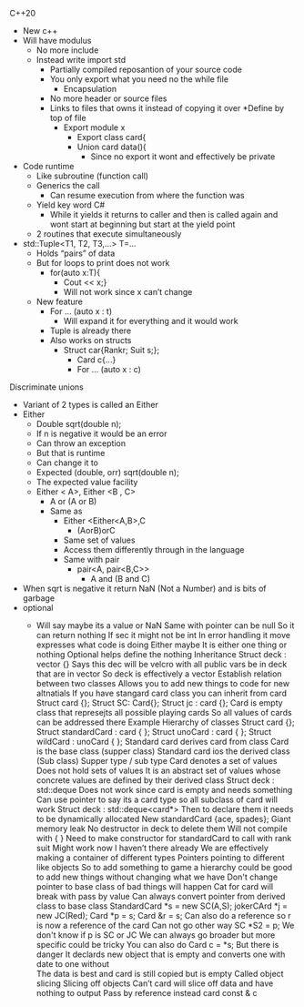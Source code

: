 C++20
* New c++
* Will have modulus 
  * No more include 
  * Instead write import std 
     * Partially compiled reposantion of your source code
     * You only export what you need no the while file
        * Encapsulation
     * No more header or source files 
     * Links to files that owns it instead of copying it over
     *Define by top of file 
        * Export module x
            * Export class card{
            * Union card data(){
                * Since no export it wont and effectively be private
* Code runtime
  * Like subroutine (function call)
  * Generics the call 
    * Can resume execution from where the function was 
  * Yield key word C# 
    * While it yields it returns to caller and then is called again and wont start at beginning but start at the yield point 
  * 2 routines that execute simultaneously 
* std::Tuple<T1, T2, T3,...> T=...
  * Holds “pairs” of data 
  * But for loops to print does not work 
     * for(auto x:T){
       * Cout << x;}
       * Will not work since x can’t change 
  * New feature 
    * For … (auto x : t)
      * Will expand it for everything and it would work 
    * Tuple is already there 
    * Also works on structs 
      * Struct car{Rankr; Suit s;};
        * Card c{...}
        * For … (auto x : c)
        
Discriminate unions
* Variant of 2 types is called an Either 
* Either 
  * Double sqrt(double n);
   * If n is negative it would be an error 
   * Can throw an exception 
    * But that is runtime 
  * Can change it to 	
   * Expected (double, orr) sqrt(double n);
    * The expected value facility 
  * Either < A>, Either <B , C> 
    * A or (A or B)
    * Same as 
      * Either <Either<A,B>,C
        * (AorB)orC
      * Same set of values 
      * Access them differently through in the language 
      * Same with pair
         * pair<A, pair<B,C>>  
            * A and (B and C)
* When sqrt is negative it return NaN (Not a Number) and is bits of garbage
* optional<int> 
  * Will say maybe its a value or NaN
Same with pointer can be null
So it can return nothing 
If sec it might not be int
In error handling it move expresses what code is doing 
Either maybe
It is either one thing or nothing 
Optional helps define the nothing 
Inheritance
Struct deck : vector<card> {}
Says this dec will be velcro with all public vars be in deck that are in vector 
So deck is effectively a vector
Establish relation between two classes 
Allows you to add new things to code for new altnatials 
If you have stangard card class you can inherit from card 
Struct card {};
Struct SC: Card{};
Struct jc : card {};
Card is empty class that represejts all possible playing cards 
So all values of cards can be addressed there
Example
Hierarchy of classes 
Struct card {};
Struct standardCard : card { };
Struct unoCard : card { };
Struct wildCard : unoCard { };
Standard card derives card from class 
Card is the base class (supper class) 
Standard card ios the derived class (Sub class)
Supper type / sub type
Card denotes a set of values
Does not hold sets of values 
It is an abstract set of values whose concrete values are defined by their derived class 
Struct deck : std::deque<card>
Does not work since card is empty and needs something 
Can use pointer to say its a card type so all subclass of card will work
Struct deck : std::deque<card*>
Then to declare them it needs to be dynamically allocated 
New standardCard {ace, spades};
Giant memory leak
No destructor in deck to delete them
Will not compile with { }
Need to make constructor for standardCard to call with rank suit 
Might work now I haven’t there already
We are effectively making a container of different types 
Pointers pointing to different like objects 
So to add something to game a hierarchy could be good to add new things without changing what we have 
Don't change pointer to base class of bad things will happen
Cat for card will break with pass by value
Can always convert pointer from derived class to base class
StandardCard *s = new SC(A,S);
jokerCArd *j = new JC(Red);
Card *p = s;
Card &r = s;
Can also do a reference so r is now a reference of the card 
Can not go other way
SC *S2 = p;
We don't know if p is SC or JC
We can always go broader but more specific could be tricky
You can also do 
Card c = *s;
But there is danger
It declards new object that is empty and converts one with date to one without	
The data is best and card is still copied but is empty 
Called object slicing
Slicing off objects
Can’t card will slice off data and have nothing to output
Pass by reference instead card const & c
